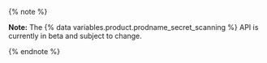 {% note %}

**Note:** The {% data variables.product.prodname_secret_scanning %} API is currently in beta and subject to change.

{% endnote %}
